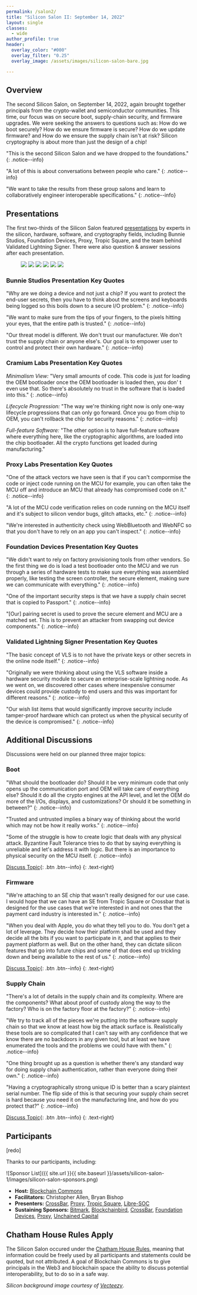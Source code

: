 ```yaml
---
permalink: /salon2/
title: "Silicon Salon II: September 14, 2022"
layout: single
classes:
  - wide
author_profile: true
header:
  overlay_color: "#000"
  overlay_filter: "0.25"
  overlay_image: /assets/images/silicon-salon-bare.jpg

---
```


## Overview

The second Silicon Salon, on September 14, 2022, again brought together principals from the crypto-wallet and semiconductor communities. This time, our focus was on secure boot, supply-chain security, and firmware upgrades. We were seeking the answers to questions such as: How do we boot securely? How do we ensure firmware is secure? How do we update firmware? and How do we ensure the supply chain isn't at risk? Silicon cryptography is about more than just the design of a chip!

"This is the second Silicon Salon and we have dropped to the foundations."
{: .notice--info}

"A lot of this is about conversations between people who care."
{: .notice--info}

"We want to take the results from these group salons and learn to collaboratively engineer interoperable specifications."
{: .notice--info}

## Presentations

The first two-thirds of the Silicon Salon featured [presentations](/salon2/presentations/) by experts in the silicon, hardware, software, and cryptography fields, including Bunnie Studios, Foundation Devices, Proxy, Tropic Square, and the team behind Validated Lightning Signer. There were also question & answer sessions after each presentation.

<figure class="third">
	<a href="https://www.siliconsalon.info/salon2/presentations/"><img src="/assets/silicon-salon-2/presentations/silicon-salon-presentation.jpg"></a>
	<a href="https://www.siliconsalon.info/salon2/presentations/"><img src="/assets/silicon-salon-2/presentations/bunnie-studios-presentation.png"></a>
	<a href="https://www.siliconsalon.info/salon2/presentations/"><img src="/assets/silicon-salon-2/presentations/cramium-presentation.jpg"></a>
	<a href="https://www.siliconsalon.info/salon2/presentations/"><img src="/assets/silicon-salon-2/presentations/foundation-presentation.jpg"></a>
	<a href="https://www.siliconsalon.info/salon2/presentations/"><img src="/assets/silicon-salon-2/presentations/proxy-presentation.jpg"></a>
	<a href="https://www.siliconsalon.info/salon2/presentations/"><img src="/assets/silicon-salon-2/presentations/vls-presentation.jpg"></a>
</figure>

### Bunnie Studios Presentation Key Quotes

"Why are we doing a device and not just a  chip? If you want to protect the end-user secrets, then you have to think about the screens and keyboards being logged so this boils down to a secure I/O problem."
{: .notice--info}

"We want to make sure from the tips of your fingers, to the pixels hitting your eyes, that the entire path is trusted."
{: .notice--info}

"Our threat model is different. We don't trust our manufacturer. We don't trust the supply chain or anyone else's. Our goal is to empower user to control and protect their own hardware."
{: .notice--info}

### Cramium Labs Presentation Key Quotes

_Minimalism View:_ "Very small amounts of code. This code is just for loading the OEM bootloader once the OEM bootloader is loaded then, you don' t even use that. So there's absolutely no trust in the software that is loaded into this."
{: .notice--info}

_Lifecycle Progression:_ "The way we're thinking right now is only one-way lifecycle progressions that can only go forward. Once you go from chip to OEM, you can't rollback the chip for security reasons."
{: .notice--info}

_Full-feature Software:_ "The other option is to have full-feature software where everything here, like the cryptographic algorithms, are loaded into the chip bootloader. All the crypto functions get loaded during manufacturing."

### Proxy Labs Presentation Key Quotes

"One of the attack vectors we have seen is that if you can't compormise the code or inject code running on the MCU for example, you can often take the MCU off and introduce an MCU that already has compromised code on it."
{: .notice--info}

"A lot of the MCU code verification relies on code running on the MCU itself and it's subject to silicon vendor bugs, glitch attacks, etc."
{: .notice--info}

"We're interested in authenticity check using WebBluetooth and WebNFC so that you don't have to rely on an app you can't inspect."
{: .notice--info}

### Foundation Devices Presentation Key Quotes

"We didn't want to rely on factory provisioning tools from other vendors. So the first thing we do is load a test bootloader onto the MCU and we run through a series of hardware tests to make sure everything was assembled properly, like testing the screen controller, the secure element, making sure we can communicate with everything."
{: .notice--info}

"One of the important security steps is that we have a supply chain secret that is copied to Passport."
{: .notice--info}

"[Our] pairing secret is used to prove the secure element and MCU are a matched set. This is to prevent an attacker from swapping out device components."
{: .notice--info}

### Validated Lightning Signer Presentation Key Quotes

"The basic concept of VLS is to not have the private keys or other secrets in the online node itself."
{: .notice--info}

"Originally we were thinking about using the VLS software inside a hardware security module to secure an enterprise-scale lightning node. As we went on, we discovered other cases where inexpensive consumer devices could provide custody to end users and this was important for different reasons."
{: .notice--info}

"Our wish list items that would significantly improve security include tamper-proof hardware which can protect us when the physical security of the device is compromised."
{: .notice--info}

## Additional Discussions

Discussions were held on our planned three major topics:

### Boot

"What should the bootloader do? Should it be very minimum code that only opens up the communication port and OEM will take care of everything else? Should it do all the crypto engines at the API level, and let the OEM do more of the I/Os, displays, and customizations? Or should it be something in between?"
{: .notice--info}

"Trusted and untrusted implies a binary way of thinking about the world which may not be how it really works."
{: .notice--info}

"Some of the struggle is how to create logic that deals with any physical attack. Byzantine Fault Tolerance tries to do that by saying everything is unreliable and let's address it with logic. But there is an importance to physical security on the MCU itself.
{: .notice--info}

[Discuss Topic](https://github.com/BlockchainCommons/Airgapped-Wallet-Community/discussions/90){: .btn .btn--info}
{: .text-right}

### Firmware

"We're attaching to an SE chip that wasn't really designed for our use case. I would hope that we can have an SE from Tropic Square or Crossbar that is designed for the use cases that we're interested in and not ones that the payment card industry is interested in."
{: .notice--info}

"When you deal with Apple, you do what they tell you to do. You don't get a lot of leverage. They decide how their platform shall be used and they decide all the bits if you want to participate in it, and that applies to their payment platform as well. But on the other hand, they can dictate silicon features that go into future chips and some of that does end up trickling down and being available to the rest of us."
{: .notice--info}

[Discuss Topic](https://github.com/BlockchainCommons/Airgapped-Wallet-Community/discussions/90){: .btn .btn--info}
{: .text-right}

### Supply Chain

"There's a lot of details in the supply chain and its complexity. Where are the components? What about proof of custody along the way to the factory? Who is on the factory floor at the factory?"
{: .notice--info}

"We try to track all of the pieces we're putting into the software supply chain so that we know at least how big the attack surface is. Realistically these tools are so complicated that I can't say with any confidence that we know there are no backdoors in any given tool, but at least we have enumerated the tools and the problems we could have with them."
{: .notice--info}

"One thing brought up as a question is whether there's any standard way for doing supply chain authentication, rather than everyone doing their own."
{: .notice--info}

"Having a cryptographically strong unique ID is better than a scary plaintext serial number. The flip side of this is that securing your supply chain secret is hard because you need it on the manufacturing line, and how do you protect that?"
{: .notice--info}

[Discuss Topic](https://github.com/BlockchainCommons/Airgapped-Wallet-Community/discussions/90){: .btn .btn--info}
{: .text-right}


## Participants

[redo]

Thanks to our participants, including:

![Sponsor List]({{ site.url }}{{ site.baseurl }}/assets/silicon-salon-1/images/silicon-salon-sponsors.png)

* **Host:** [Blockchain Commons](https://www.blockchaincommons.com/)
* **Facilitators:** Christopher Allen, Bryan Bishop
* **Presenters:** [CrossBar](https://www.crossbar-inc.com/), [Proxy](https://www.proxy.com/), [Tropic Square](https://tropicsquare.com/), [Libre-SOC](https://libre-soc.org/)
* **Sustaining Sponsors:** [Bitmark](https://bitmark.com/), [Blockchainbird](https://github.com/blockchainbird/bird), [CrossBar](https://www.crossbar-inc.com/), [Foundation Devices](https://foundationdevices.com/), [Proxy](https://www.proxy.com/), [Unchained Capital](https://unchained.com/)

## Chatham House Rules Apply

The Silicon Salon occured under the [Chatham House Rules](https://www.chathamhouse.org/about-us/chatham-house-rule), meaning that information could be freely used by all participants and statements could be quoted, but not attributed. A goal of Blockchain Commons is to give principals in the Web3 and blockchain space the ability to discuss potential interoperability, but to do so in a safe way.

_Silicon background image courtesy of  [Vecteezy](https://www.vecteezy.com/vector-art/344822-printed-circuit-board-vector-illustration)_.
